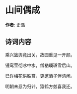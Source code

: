 # 山间偶成

**作者**: 史浩

## 诗词内容

乘兴篮舆竟出关，故园重见一开颜。

镜鸾莹彻冰中水，僧衲斓斑雪后山。

已许梅花供胜赏，更邀酒子伴清闲。

明朝未忍为归计，猿鹤方兹喜我还。


